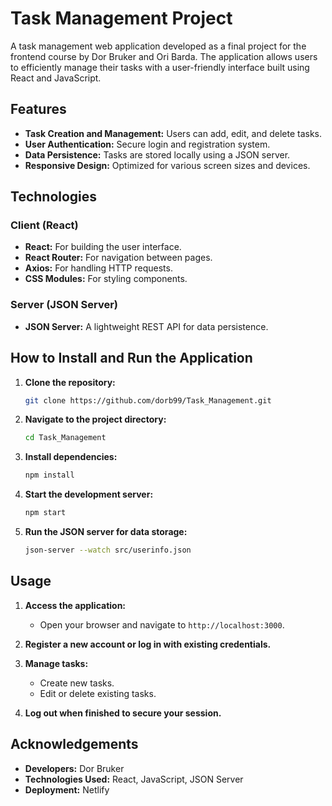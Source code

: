 # Task Management Project

A task management web application developed as a final project for the frontend course by Dor Bruker and Ori Barda. The application allows users to efficiently manage their tasks with a user-friendly interface built using React and JavaScript.

## Features

- **Task Creation and Management:** Users can add, edit, and delete tasks.
- **User Authentication:** Secure login and registration system.
- **Data Persistence:** Tasks are stored locally using a JSON server.
- **Responsive Design:** Optimized for various screen sizes and devices.

## Technologies

### Client (React)
- **React:** For building the user interface.
- **React Router:** For navigation between pages.
- **Axios:** For handling HTTP requests.
- **CSS Modules:** For styling components.

### Server (JSON Server)
- **JSON Server:** A lightweight REST API for data persistence.

## How to Install and Run the Application

1. **Clone the repository:**
    ```bash
    git clone https://github.com/dorb99/Task_Management.git
    ```

2. **Navigate to the project directory:**
    ```bash
    cd Task_Management
    ```

3. **Install dependencies:**
    ```bash
    npm install
    ```

4. **Start the development server:**
    ```bash
    npm start
    ```

5. **Run the JSON server for data storage:**
    ```bash
    json-server --watch src/userinfo.json
    ```

## Usage

1. **Access the application:**
   - Open your browser and navigate to `http://localhost:3000`.

2. **Register a new account or log in with existing credentials.**

3. **Manage tasks:**
   - Create new tasks.
   - Edit or delete existing tasks.

4. **Log out when finished to secure your session.**

## Acknowledgements

- **Developers:** Dor Bruker
- **Technologies Used:** React, JavaScript, JSON Server
- **Deployment:** Netlify
